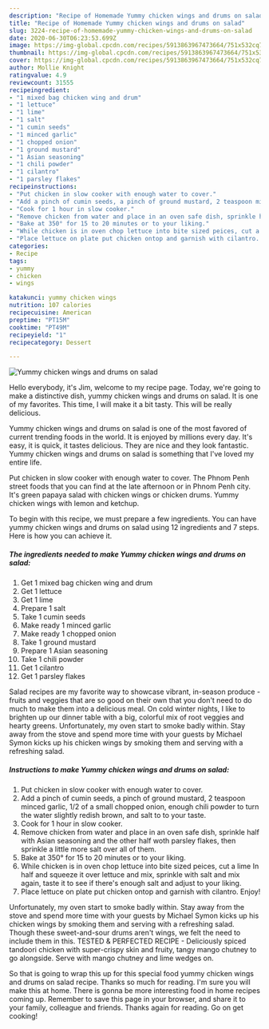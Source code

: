 ```yaml
---
description: "Recipe of Homemade Yummy chicken wings and drums on salad"
title: "Recipe of Homemade Yummy chicken wings and drums on salad"
slug: 3224-recipe-of-homemade-yummy-chicken-wings-and-drums-on-salad
date: 2020-06-30T06:23:53.699Z
image: https://img-global.cpcdn.com/recipes/5913863967473664/751x532cq70/yummy-chicken-wings-and-drums-on-salad-recipe-main-photo.jpg
thumbnail: https://img-global.cpcdn.com/recipes/5913863967473664/751x532cq70/yummy-chicken-wings-and-drums-on-salad-recipe-main-photo.jpg
cover: https://img-global.cpcdn.com/recipes/5913863967473664/751x532cq70/yummy-chicken-wings-and-drums-on-salad-recipe-main-photo.jpg
author: Mollie Knight
ratingvalue: 4.9
reviewcount: 31555
recipeingredient:
- "1 mixed bag chicken wing and drum"
- "1 lettuce"
- "1 lime"
- "1 salt"
- "1 cumin seeds"
- "1 minced garlic"
- "1 chopped onion"
- "1 ground mustard"
- "1 Asian seasoning"
- "1 chili powder"
- "1 cilantro"
- "1 parsley flakes"
recipeinstructions:
- "Put chicken in slow cooker with enough water to cover."
- "Add a pinch of cumin seeds, a pinch of ground mustard, 2 teaspoon minced garlic, 1/2 of a small chopped onion, enough chili powder to turn the water slightly redish brown, and salt to to your taste."
- "Cook for 1 hour in slow cooker."
- "Remove chicken from water and place in an oven safe dish, sprinkle half with Asian seasoning and the other half woth parsley flakes,  then sprinkle a little more salt over all of them."
- "Bake at 350° for 15 to 20 minutes or to your liking."
- "While chicken is in oven chop lettuce into bite sized peices, cut a lime In half and squeeze it over lettuce and mix, sprinkle with salt and mix again, taste it to see if there&#39;s enough salt and adjust to your liking."
- "Place lettuce on plate put chicken ontop and garnish with cilantro. Enjoy!"
categories:
- Recipe
tags:
- yummy
- chicken
- wings

katakunci: yummy chicken wings 
nutrition: 107 calories
recipecuisine: American
preptime: "PT15M"
cooktime: "PT49M"
recipeyield: "1"
recipecategory: Dessert

---
```



![Yummy chicken wings and drums on salad](https://img-global.cpcdn.com/recipes/5913863967473664/751x532cq70/yummy-chicken-wings-and-drums-on-salad-recipe-main-photo.jpg)

Hello everybody, it's Jim, welcome to my recipe page. Today, we're going to make a distinctive dish, yummy chicken wings and drums on salad. It is one of my favorites. This time, I will make it a bit tasty. This will be really delicious.

Yummy chicken wings and drums on salad is one of the most favored of current trending foods in the world. It is enjoyed by millions every day. It's easy, it is quick, it tastes delicious. They are nice and they look fantastic. Yummy chicken wings and drums on salad is something that I've loved my entire life.

Put chicken in slow cooker with enough water to cover. The Phnom Penh street foods that you can find at the late afternoon or in Phnom Penh city. It&#39;s green papaya salad with chicken wings or chicken drums. Yummy chicken wings with lemon and ketchup.


To begin with this recipe, we must prepare a few ingredients. You can have yummy chicken wings and drums on salad using 12 ingredients and 7 steps. Here is how you can achieve it.

<!--inarticleads1-->

##### The ingredients needed to make Yummy chicken wings and drums on salad:

1. Get 1 mixed bag chicken wing and drum
1. Get 1 lettuce
1. Get 1 lime
1. Prepare 1 salt
1. Take 1 cumin seeds
1. Make ready 1 minced garlic
1. Make ready 1 chopped onion
1. Take 1 ground mustard
1. Prepare 1 Asian seasoning
1. Take 1 chili powder
1. Get 1 cilantro
1. Get 1 parsley flakes


Salad recipes are my favorite way to showcase vibrant, in-season produce - fruits and veggies that are so good on their own that you don&#39;t need to do much to make them into a delicious meal. On cold winter nights, I like to brighten up our dinner table with a big, colorful mix of root veggies and hearty greens. Unfortunately, my oven start to smoke badly within. Stay away from the stove and spend more time with your guests by Michael Symon kicks up his chicken wings by smoking them and serving with a refreshing salad. 

<!--inarticleads2-->

##### Instructions to make Yummy chicken wings and drums on salad:

1. Put chicken in slow cooker with enough water to cover.
1. Add a pinch of cumin seeds, a pinch of ground mustard, 2 teaspoon minced garlic, 1/2 of a small chopped onion, enough chili powder to turn the water slightly redish brown, and salt to to your taste.
1. Cook for 1 hour in slow cooker.
1. Remove chicken from water and place in an oven safe dish, sprinkle half with Asian seasoning and the other half woth parsley flakes,  then sprinkle a little more salt over all of them.
1. Bake at 350° for 15 to 20 minutes or to your liking.
1. While chicken is in oven chop lettuce into bite sized peices, cut a lime In half and squeeze it over lettuce and mix, sprinkle with salt and mix again, taste it to see if there&#39;s enough salt and adjust to your liking.
1. Place lettuce on plate put chicken ontop and garnish with cilantro. Enjoy!


Unfortunately, my oven start to smoke badly within. Stay away from the stove and spend more time with your guests by Michael Symon kicks up his chicken wings by smoking them and serving with a refreshing salad. Though these sweet-and-sour drums aren&#39;t wings, we felt the need to include them in this. TESTED &amp; PERFECTED RECIPE - Deliciously spiced tandoori chicken with super-crispy skin and fruity, tangy mango chutney to go alongside. Serve with mango chutney and lime wedges on. 

So that is going to wrap this up for this special food yummy chicken wings and drums on salad recipe. Thanks so much for reading. I'm sure you will make this at home. There is gonna be more interesting food in home recipes coming up. Remember to save this page in your browser, and share it to your family, colleague and friends. Thanks again for reading. Go on get cooking!
